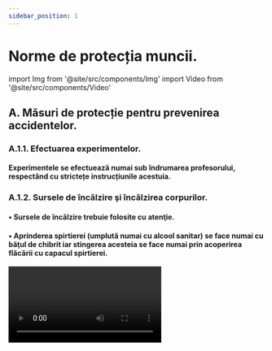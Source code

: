 ```yaml
---
sidebar_position: 1
---
```


# Norme de protecția muncii.



import Img from '@site/src/components/Img'
import Video from '@site/src/components/Video'


## A. Măsuri de protecție pentru prevenirea accidentelor.



### A.1.1. Efectuarea experimentelor.

#### Experimentele se efectuează numai sub îndrumarea profesorului, respectând cu strictețe instrucțiunile acestuia.

### A.1.2. Sursele de încălzire şi încălzirea corpurilor.


#### •	Sursele de încălzire trebuie folosite cu atenţie. 

#### • Aprinderea spirtierei (umplută numai cu alcool sanitar) se face numai cu băţul de chibrit iar stingerea acesteia se face numai prin acoperirea flăcării cu capacul spirtierei.

<Video src="https://www.youtube.com/embed/LRsslmsBwWE" />

<br></br>

:::warning Atenție
Acest experiment se efectuează numai în prezența unui adult!

Când lucrezi cu surse de foc ai grijă să ai părul strâns și să nu porți haine cu mâneci largi!

:::


<br></br>





#### •	Un corp se încălzeşte, ţinându-l cu cleştele metalic, în partea superioară a flăcării, unde este cea mai ridicată temperatură. 

<Video src="https://www.youtube.com/embed/EqLqqJ1pLOI" />


<br></br>

:::warning Atenție
Acest experiment se efectuează numai în prezența unui adult!

Când lucrezi cu surse de foc ai grijă să ai părul strâns și să nu porți haine cu mâneci largi!

:::


<br></br>




#### •	La încălzirea lichidelor în vase de sticlă, vasul se pune pe o sită metalică cu azbest.

<Video src="https://www.youtube.com/embed/1LIKxfudu-s" />


<br></br>

:::warning Atenție
Acest experiment se efectuează numai în prezența unui adult!

Când lucrezi cu surse de foc ai grijă să ai părul strâns și să nu porți haine cu mâneci largi! Atenție când lucrezi cu apă caldă să nu te arzi!

:::



<br></br>



 

#### •	Substanţele inflamabile (naftalina, acetona, alcoolul etc.) se încălzesc numai pe baie de apă.


<Video src="https://www.youtube.com/embed/7JBibSntLyQ" />


<br></br>

:::warning Atenție
Acest experiment se efectuează numai în prezența unui adult!

Când lucrezi cu surse de foc ai grijă să ai părul strâns și să nu porți haine cu mâneci largi!
Alcoolul, naftalina și acetona sunt substanțe inflamabile și stai departe de sursele de foc, când lucrezi cu ele! 

:::



#### •	La încălzirea eprubetei se foloseşte cleştele de lemn; gura eprubetei nu trebuie să fie îndreptată spre vreo persoană. Pentru a nu se sparge, eprubeta se roteşte în flacără.


<Video src="https://www.youtube.com/embed/44SKM_e7dqo" />


<br></br>

:::warning Atenție
Acest experiment se efectuează numai în prezența unui adult!

Când lucrezi cu surse de foc ai grijă să ai părul strâns și să nu porți haine cu mâneci largi! Atenție când lucrezi cu apă caldă să nu te arzi!

:::



#### •	Pericol de incendiu prezintă şi supraîncălzirea firelor electrice (constatat prin mirosul de cauciuc încălzit), caz în care se întrerupe imediat curentul.

#### •	Pentru a asigura protecţia contra incendiilor e necesar ca în laborator să se găsească următoarele: apă, stingătoare, nisip, pături, azbest, faianţă.

#### • Flacăra oricărui lichid (inflamabil, ulei aprins etc) sau incendiul electric, nu se stinge cu apă, ci se acoperă cu un izolant pentru a evita contactul cu aerul. Dacă hainele unei persoane au luat foc, acesta se înveleşte imediat într-o pătură.

#### • De exemplu, când prăjiți cartofi și ați pus prea mulți cartofi sau prea mult ulei în tigaie, uleiul iese din tigaie și se aprinde. Cum trebuie să procedați: întâi stingeți aragazul și acoperiți tigaia cu un capac. Dacă nu aveți capac, acoperiți cu un prosop sau o pătură uscată. Este Interzis să aruncaţi apă peste uleiul încins întrucât uleiul aprins ar sări din tigaie şi v-ar produce arsuri grave.    

#### •	Manipularea solvenţilor inflamabili (sodiul şi potasiul metalic ţinute sub petrol, disulfura de carbon, alcool, eter, benzen, cloroform, acetonă etc.) se face sub nişă şi cu stingerea surselor de încălzire.

#### • Încălzirea solvenţilor inflamabili nu se face la flacără directă ci, numai pe baie de apă sau nisip. Orice început de incendiu se stinge cu nisip, cu o pătură sau cu extinctorul.



### A.1.3. Manipularea substanţelor chimice. 

#### • Manipularea substanţelor chimice începe cu o primă condiţie, şi anume cunoaşterea proprietăţilor principale ale substanţei respective, din punct de vedere al securităţii muncii: toxic, exploziv, inflamabil, caustic, iritantă, oxidantă (indicate cu ajutorul unor etichete).

#### •	Se folosesc cantități mici de substanță.

#### •	Agitarea unui lichid se face cu bagheta prin mișcări circulare fără a se atinge pereții.

<Video src="https://www.youtube.com/embed/mjtQgRYAMwo" />


#### •	Nu e permis să se guste substanţe chimice, să se amestece substanţe la întâmplare şi să se atingă cu mâna.

<Video src="https://www.youtube.com/embed/oFXULaetZ-c" />


<br></br>

:::warning Atenție

Nu gusta și nu atinge substanțele! 


:::


<br></br>



#### •	În timpul experimentelor nu se vor purta haine cu mâneci largi și părul va fi strâns la spate.

#### •	Când efectuăm un experiment, capul se ține puțin pe spate astfel încât fața să fie mai departe de montajul experimental.

#### •	Pentru a avea o soluţie de acid sulfuric, se toarnă acidul peste apă, picătură cu picătură, amestecând mereu.

#### •	Substanţele inflamabile se păstrează în sticle bine închise, la rece şi la întuneric, departe de sursele de încălzire.

#### •	Mirosirea unei substanţe se face în mod indirect, aducând cu mâna vaporii spre nas.

<Video src="https://www.youtube.com/embed/4DPrG6j3EEs" />

<br></br>

:::warning Atenție

Nu mirosi direct substanțele chimice!


:::



#### •	Pentru protejarea ochilor în cazul transvazării lichidelor caustice (acizi sau baze concentrate), când se efectuează experienţe cu sodiu şi potasiu metalic, la prelucrarea sticlei, la sfărâmarea substanţelor solide (alcalii), la efectuarea unor experienţe explozive este necesară purtarea ochelarilor de protecţie.

#### •	Păstrarea ordinei şi curăţeniei pe mesele de laborator.

#### •	Utilizarea veselei şi aparaturii în starea perfectă și curate. 

#### •	Când se lucrează cu obiecte ascuţite, acestea nu se îndreaptă spre noi sau alte persoane.

<Video src="https://www.youtube.com/embed/kqz3cPJgETs" />


<br></br>

:::warning Atenție

Atenție când lucrezi cu obiecte ascuțite!


:::


<br></br>



#### •	Pentru realizarea circuitelor electrice, elevii vor folosi baterii electrice. Nu au voie sa folosească prizele.

#### •	După terminarea experimentelor se lasă ordine și se spală pe mâini.

#### •	Este total interzisă joaca în laborator sau ridicarea din bancă.

#### •	În timpul orelor experimentale este interzisă consumarea de băuturi sau alimente.

#### •	Reactivii corosivi (hidroxizi alcalini, acizii concentraţi, soluție concentrată de amoniac, perhidrol 30%, bromul etc.) se vor transvaza în eprubetă cu ajutorul pipetei.

#### •	Se va lucra cu deosebită grijă cu substanţele toxice.

#### •	Rămăşiţele de substanţe periculoase (metale alcaline, fosfor, acizi şi baze concentrate, lichidele inflamabile) nu se vor arunca la canal, deoarece pot provoca explozii şi coroziuni şi se vor neutraliza.

#### •	Manipularea substanţelor explozive (nitroderivaţi, cloraţi, percloraţi, peroxizi, acidul percloric etc.) trebuie făcută cu multă grijă, fără lovire şi fără a se încălzi până la descompunere.



### A.1.4. Simboluri internaționale de avertizare. 

#### A.1.4.1. SUBSTANȚĂ INFLAMABILĂ

#### Simbol: 


<Img className="img-responsive4" src="chimie/ghidul-de-chimie-versus-accidentari/1_34_1_SubstantaInflamabila.jpg" width="1000" height="106" />



#### •	Se produce foarte uşor aprinderea în contact cu o sursă de energie (flacără, scânteie).
#### •	Se va păstra departe de flăcări, scântei sau de orice sursă de căldură.  

****

#### A.1.4.2. SUBSTANȚĂ EXPLOZIVĂ

#### Simbol: 

<Img className="img-responsive4" src="chimie/ghidul-de-chimie-versus-accidentari/1_34_2_SubstantaExploziva.jpg" width="1000" height="108" />

#### •	Prezintă un pericol de explozie (gaz butan, propan, materiale explozive, artificii etc.).
#### •	Se vor evita căldura, şocurile, frecarea şi scânteile.  

****

#### A.1.4.3. SUBSTANȚĂ OTRĂVITOARE

#### Simbol: 

<Img className="img-responsive4" src="chimie/ghidul-de-chimie-versus-accidentari/1_34_3_SubstantaOtravitoare.jpg" width="1000" height="108" />

#### •	Poate provoca leziuni grave sau chiar moartea prin inhalare, ingestie sau penetrare cutanată (insecticide, îngrăşaminte, ierbicide etc.).
#### •	Se va evita orice contact cu corpul.  


****

#### A.1.4.4. SUBSTANȚĂ GRAV IRITANTĂ 

#### Simbol: 

<Img className="img-responsive4" src="chimie/ghidul-de-chimie-versus-accidentari/1_34_4_SubstantaIritanta.jpg" width="1000" height="106" />


#### •	Poate fi mortal în caz de înghiţire sau de pătrundere in căile respiratorii. Poate provoca leziuni ale organelor (terbentină, benzină, petrol lampant etc.). În caz de inhalare: dacă respiraţia este dificilă, transportaţi victima la aer liber şi menţineţi-o în stare de repaus, într-o poziţie confortabilă pentru respiraţie.
#### •	Se va evita orice contact cu pielea, ochii şi inhalarea de vapori.   

****

#### A.1.4.5. SUBSTANȚĂ UŞOR IRITANTĂ 

#### Simbol: 

<Img className="img-responsive4" src="chimie/ghidul-de-chimie-versus-accidentari/1_34_5_SubstantaUsorIritanta.jpg" width="1000" height="110" />


#### •	Poate provoca iritarea pielii, a ochilor sau a căilor respiratorii. Absorbţia lor poate duce la leziuni uşoare (praf de curăţat vesela, clor etc.).
#### •	Se va evita orice contact cu pielea, ochii şi inhalarea de vapori.  


****

#### A.1.4.6. SUBSTANȚĂ COROZIVĂ 

#### Simbol: 

<Img className="img-responsive4" src="chimie/ghidul-de-chimie-versus-accidentari/1_34_6_SubstantaCoroziva.jpg" width="1000" height="109" />


#### •	Produs care prin simplul contact sau prin ingurgitare poate arde sau distruge ţesuturile (pielea sau mucoasa) - clor concentrat, sodă caustică, acizi etc.
#### •	Se va evita inhalarea de vapori sau contactul cu pielea, ochii şi hainele.  


****

#### A.1.4.7. SUBSTANȚĂ OXIDANTĂ 

#### Simbol: 

<Img className="img-responsive4" src="chimie/ghidul-de-chimie-versus-accidentari/1_34_7_SubstantaOxidanta.jpg" width="1000" height="107" />


#### •	Produs care favorizează aprinderea materiilor combustibile, întreţinerea combustiei (pastile de clor efervescente, O<sub>2</sub>).
#### •	Se va evita orice contact cu substanţele inflamabile.  




### A.1.5. Aplică ce ai învăţat în legătură cu normele de protecția muncii în laborator.

:::caution Temă

**1.** Caută simbolurile de avertizare pe etichetele diferitelor produse pe care le ai în casă (Spray-uri, Produse de curăţat, Produse de desfundat ţevi şi grupează-le după aceste simboluri).

:::


:::caution Temă

**2.** Urmărește imaginile următoare și găsește ce reguli au fost încălcate și care ne-ar pune în pericol viața:

:::

#### A.1.5.1. ..................................................... 

<Img className="img-responsive4" src="chimie/ghidul-de-chimie-versus-accidentari/1_35_1_IncalzireaIncorectaAEprubetei_vers2.jpg" width="1000" height="754" />

****

#### A.1.5.2. .....................................................

<Img className="img-responsive4" src="chimie/ghidul-de-chimie-versus-accidentari/1_35_2_Dezordine-masa_vers2.jpg" width="1000" height="764" />


****

#### A.1.5.3. .....................................................

<Img className="img-responsive4" src="chimie/ghidul-de-chimie-versus-accidentari/1_35_3_Aprinderea-incorecta-a-spirtierei_vers2.jpg" width="1000" height="753" />


****

#### A.1.5.4. .....................................................

<Img className="img-responsive4" src="chimie/ghidul-de-chimie-versus-accidentari/1_35_4_Maneci-largi-2_vers2.jpg" width="1000" height="749" />


****

#### A.1.5.5. .....................................................

<Img className="img-responsive4" src="chimie/ghidul-de-chimie-versus-accidentari/1_35_5_Mirosirea-incorecta_vers2.jpg" width="1000" height="751" />


****

#### A.1.5.6. .....................................................

<Img className="img-responsive4" src="chimie/ghidul-de-chimie-versus-accidentari/1_35_6_Par-desfacut_vers2.jpg" width="1000" height="982" />


****

#### A.1.5.7. .....................................................

<Img className="img-responsive4" src="chimie/ghidul-de-chimie-versus-accidentari/1_35_7_Incalzirea-incorecta-a-paharului_vers2.jpg" width="1000" height="751" />

